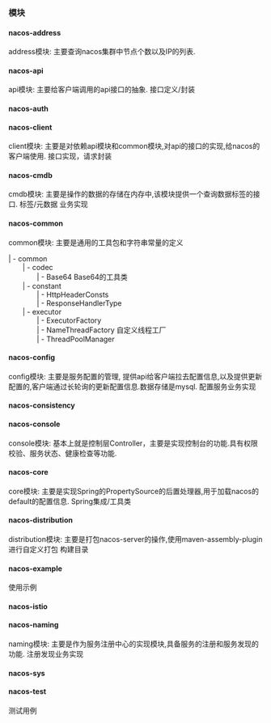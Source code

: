 ### 模块

#### nacos-address
address模块: 主要查询nacos集群中节点个数以及IP的列表.

#### nacos-api
api模块: 主要给客户端调用的api接口的抽象.
接口定义/封装

#### nacos-auth


#### nacos-client
client模块: 主要是对依赖api模块和common模块,对api的接口的实现,给nacos的客户端使用.
接口实现，请求封装

#### nacos-cmdb
cmdb模块: 主要是操作的数据的存储在内存中,该模块提供一个查询数据标签的接口.
标签/元数据 业务实现

#### nacos-common
common模块: 主要是通用的工具包和字符串常量的定义

| - common<br>
&emsp;&emsp;| - codec<br>
&emsp;&emsp;&emsp;&emsp;| - Base64 Base64的工具类<br>
&emsp;&emsp;| - constant<br>
&emsp;&emsp;&emsp;&emsp;| - HttpHeaderConsts <br>
&emsp;&emsp;&emsp;&emsp;| - ResponseHandlerType <br>
&emsp;&emsp;| - executor<br>
&emsp;&emsp;&emsp;&emsp;| - ExecutorFactory <br>
&emsp;&emsp;&emsp;&emsp;| - NameThreadFactory 自定义线程工厂<br>
&emsp;&emsp;&emsp;&emsp;| - ThreadPoolManager <br>



#### nacos-config
config模块: 主要是服务配置的管理, 提供api给客户端拉去配置信息,以及提供更新配置的,客户端通过长轮询的更新配置信息.数据存储是mysql.
配置服务业务实现

#### nacos-consistency


#### nacos-console
console模块: 基本上就是控制层Controller，主要是实现控制台的功能.具有权限校验、服务状态、健康检查等功能.

#### nacos-core
core模块: 主要是实现Spring的PropertySource的后置处理器,用于加载nacos的default的配置信息.
Spring集成/工具类

#### nacos-distribution
distribution模块: 主要是打包nacos-server的操作,使用maven-assembly-plugin进行自定义打包
构建目录

#### nacos-example
使用示例

#### nacos-istio


#### nacos-naming
naming模块: 主要是作为服务注册中心的实现模块,具备服务的注册和服务发现的功能.
注册发现业务实现

#### nacos-sys


#### nacos-test
测试用例
